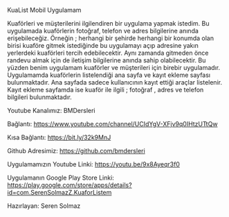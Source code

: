 KuaList Mobil Uygulamam

Kuaförleri ve müşterilerini ilgilendiren bir uygulama yapmak istedim. 
Bu uygulamada kuaförlerin fotoğraf, telefon ve adres bilgilerine anında erişebileceğiz. 
Örneğin ; herhangi bir şehirde herhangi bir konumda olan birisi kuaföre gitmek istediğinde bu uygulamayı açıp adresine yakın yerlerdeki kuaförleri tercih edebilecektir. Aynı zamanda gitmeden önce randevu almak için de iletişim bilgilerine anında sahip olabilecektir.
Bu yüzden benim uygulamam kuaförler ve müşterileri için birebir uygulamadır.
Uygulamamda kuaförlerin listelendiği ana sayfa ve kayıt ekleme sayfası bulunmaktadır.
Ana sayfada sadece kullanıcının kayıt ettiği araçlar listelenir.
Kayıt ekleme sayfamda ise kuaför ile ilgili ; fotoğraf , adres ve telefon bilgileri bulunmaktadır.


Youtube Kanalımız: BMDersleri

Bağlantı: https://www.youtube.com/channel/UCIdYgV-XFjv9q0IHtzUTtQw

Kısa Bağlantı: https://bit.ly/32k9MnJ

Github Adresimiz: https://github.com/bmdersleri

Uygulamamızın Youtube Linki: https://youtu.be/9x8Ayeqr3f0

Uygulamanın Google Play Store Linki: https://play.google.com/store/apps/details?id=com.SerenSolmazZ.KuaforListem

Hazırlayan: Seren Solmaz
